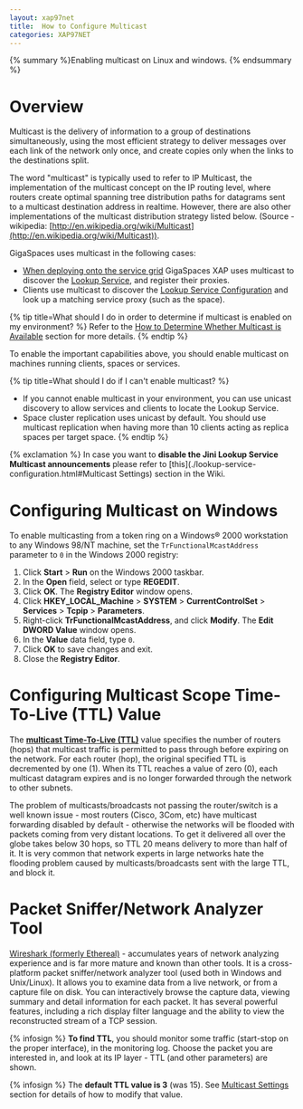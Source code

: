 ```yaml
---
layout: xap97net
title:  How to Configure Multicast
categories: XAP97NET
---
```


{% summary %}Enabling multicast on Linux and windows. {% endsummary %}

# Overview

Multicast is the delivery of information to a group of destinations simultaneously, using the most efficient strategy to deliver messages over each link of the network only once, and create copies only when the links to the destinations split.

The word "multicast" is typically used to refer to IP Multicast, the implementation of the multicast concept on the IP routing level, where routers create optimal spanning tree distribution paths for datagrams sent to a multicast destination address in realtime. However, there are also other implementations of the multicast distribution strategy listed below.
(Source - wikipedia: [http://en.wikipedia.org/wiki/Multicast](http://en.wikipedia.org/wiki/Multicast)).

GigaSpaces uses multicast in the following cases:

- [When deploying onto the service grid]({%latestjavaurl%}/deploying-onto-the-service-grid.html) GigaSpaces XAP uses multicast to discover the [Lookup Service](./lookup-service-configuration.html), and register their proxies.
- Clients use multicast to discover the [Lookup Service Configuration](./lookup-service-configuration.html) and look up a matching service proxy (such as the space).

{% tip title=What should I do in order to determine if multicast is enabled on my environment? %}
Refer to the [How to Determine Whether Multicast is Available](./how-to-determine-whether-multicast-is-available.html) section for more details.
{% endtip %}

To enable the important capabilities above, you should enable multicast on machines running clients, spaces or services.

{% tip title=What should I do if I can't enable multicast? %}
- If you cannot enable multicast in your environment, you can use unicast discovery to allow services and clients to locate the Lookup Service.
- Space cluster replication uses unicast by default. You should use multicast replication when having more than 10 clients acting as replica spaces per target space.
{% endtip %}

{% exclamation %} In case you want to **disable the Jini Lookup Service Multicast announcements** please refer to [this](./lookup-service-configuration.html#Multicast Settings) section in the Wiki.

# Configuring Multicast on Windows

To enable multicasting from a token ring on a Windows® 2000 workstation to any Windows 98/NT machine, set the `TrFunctionalMcastAddress` parameter to `0` in the Windows 2000 registry:

1. Click **Start** > **Run** on the Windows 2000 taskbar.
2. In the **Open** field, select or type **REGEDIT**.
3. Click **OK**. The **Registry Editor** window opens.
4. Click **HKEY_LOCAL_Machine** > **SYSTEM** > **CurrentControlSet** > **Services** > **Tcpip** > **Parameters**.
5. Right-click **TrFunctionalMcastAddress**, and click **Modify**. The **Edit DWORD Value** window opens.
6. In the **Value** data field, type `0`.
7. Click **OK** to save changes and exit.
8. Close the **Registry Editor**.

# Configuring Multicast Scope Time-To-Live (TTL) Value

The **[multicast Time-To-Live (TTL)](http://en.wikipedia.org/wiki/Time_to_live)** value specifies the number of routers (hops) that multicast traffic is permitted to pass through before expiring on the network. For each router (hop), the original specified TTL is decremented by one (1). When its TTL reaches a value of zero (0), each multicast datagram expires and is no longer forwarded through the network to other subnets.

The problem of multicasts/broadcasts not passing the router/switch is a well known issue - most routers (Cisco, 3Com, etc) have multicast forwarding disabled by default - otherwise the networks will be flooded with packets coming from very distant locations. To get it delivered all over the globe takes below 30 hops, so TTL 20 means delivery to more than half of it. It is very common that network experts in large networks hate the flooding problem caused by multicasts/broadcasts sent with the large TTL, and block it.

# Packet Sniffer/Network Analyzer Tool

[Wireshark (formerly Ethereal)](http://www.wireshark.org/) - accumulates years of network analyzing experience and is far more mature and known than other tools. It is a cross-platform packet sniffer/network analyzer tool (used both in Windows and Unix/Linux). It allows you to examine data from a live network, or from a capture file on disk. You can interactively browse the capture data, viewing summary and detail information for each packet. It has several powerful features, including a rich display filter language and the ability to view the reconstructed stream of a TCP session.

{% infosign %} **To find TTL**, you should monitor some traffic (start-stop on the proper interface), in the monitoring log. Choose the packet you are interested in, and look at its IP layer - TTL (and other parameters) are shown.

{% infosign %} The **default TTL value is 3** (was 15). See [Multicast Settings](./lookup-service-configuration.html#LookupServiceConfiguration-MulticastSettings) section for details of how to modify that value.

